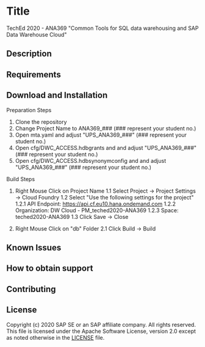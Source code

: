 # Title
TechEd 2020 - ANA369 "Common Tools for SQL data warehousing and SAP Data Warehouse Cloud"
## Description

## Requirements

## Download and Installation
Preparation Steps
1. Clone the repository
2. Change Project Name to ANA369_### (### represent your student no.)
3. Open mta.yaml and adjust "UPS_ANA369_###" (### represent your student no.)
4. Open cfg/DWC_ACCESS.hdbgrants and and adjust "UPS_ANA369_###" (### represent your student no.)
5. Open cfg/DWC_ACCESS.hdbsynonymconfig and and adjust "UPS_ANA369_###" (### represent your student no.)

Build Steps
1. Right Mouse Click on Project Name
1.1 Select Project -> Project Settings -> Cloud Foundry
1.2 Select "Use the following settings for the project"
1.2.1 API Endpoint: https://api.cf.eu10.hana.ondemand.com
1.2.2 Organization: DW Cloud - PM_teched2020-ANA369
1.2.3 Space: teched2020-ANA369
1.3 Click Save -> Close

2. Right Mouse Click on "db" Folder
2.1 Click Build -> Build


## Known Issues

## How to obtain support

## Contributing

## License
Copyright (c) 2020 SAP SE or an SAP affiliate company. All rights reserved. This file is licensed under the Apache Software License, version 2.0 except as noted otherwise in the [LICENSE](LICENSE) file.

